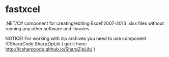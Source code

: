 fastxcel
========

.NET/C# component for creating/editing Excel'2007-2013 .xlsx files without running any other software and libraries.

NOTICE! For working with zip archives you need to use component ICSharpCode.SharpZipLib 
( get it here: http://icsharpcode.github.io/SharpZipLib/ )
